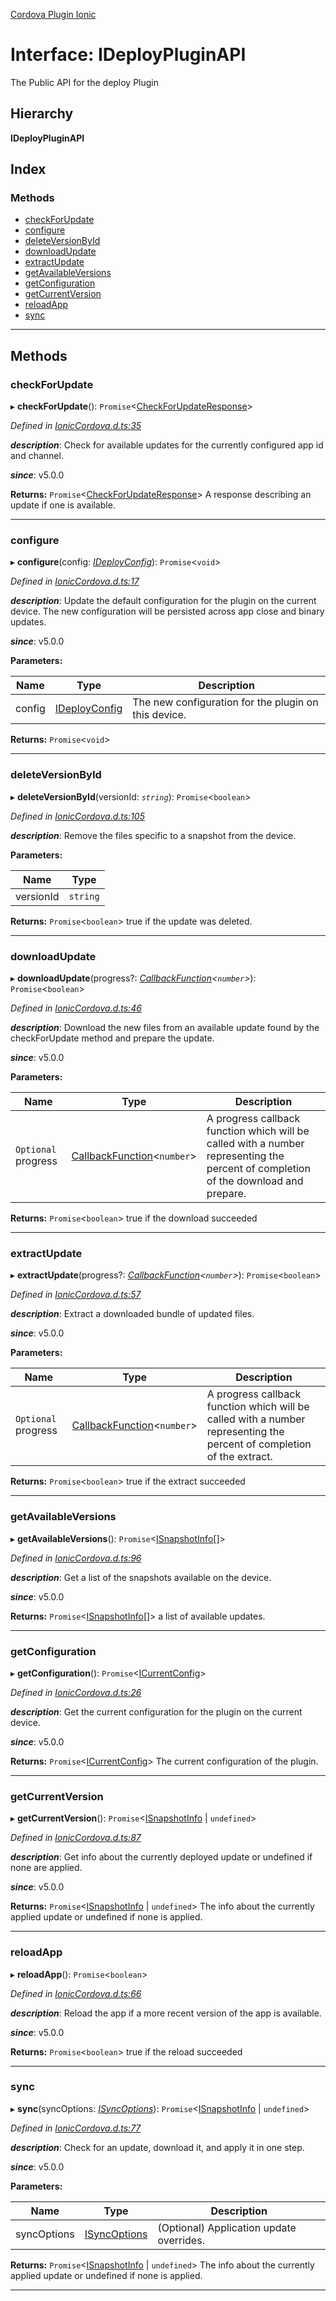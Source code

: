 [Cordova Plugin Ionic](../../README.md)

# Interface: IDeployPluginAPI

The Public API for the deploy Plugin

## Hierarchy

**IDeployPluginAPI**

## Index

### Methods

* [checkForUpdate](_ioniccordova_d_.ideploypluginapi.md#checkforupdate)
* [configure](_ioniccordova_d_.ideploypluginapi.md#configure)
* [deleteVersionById](_ioniccordova_d_.ideploypluginapi.md#deleteversionbyid)
* [downloadUpdate](_ioniccordova_d_.ideploypluginapi.md#downloadupdate)
* [extractUpdate](_ioniccordova_d_.ideploypluginapi.md#extractupdate)
* [getAvailableVersions](_ioniccordova_d_.ideploypluginapi.md#getavailableversions)
* [getConfiguration](_ioniccordova_d_.ideploypluginapi.md#getconfiguration)
* [getCurrentVersion](_ioniccordova_d_.ideploypluginapi.md#getcurrentversion)
* [reloadApp](_ioniccordova_d_.ideploypluginapi.md#reloadapp)
* [sync](_ioniccordova_d_.ideploypluginapi.md#sync)

---

## Methods

<a id="checkforupdate"></a>

###  checkForUpdate

▸ **checkForUpdate**(): `Promise`<[CheckForUpdateResponse](_ioniccordova_d_.checkforupdateresponse.md)>

*Defined in [IonicCordova.d.ts:35](https://github.com/ionic-team/cordova-plugin-ionic/blob/fe62482/types/IonicCordova.d.ts#L35)*

*__description__*: Check for available updates for the currently configured app id and channel.

*__since__*: v5.0.0

**Returns:** `Promise`<[CheckForUpdateResponse](_ioniccordova_d_.checkforupdateresponse.md)>
A response describing an update if one is available.

___
<a id="configure"></a>

###  configure

▸ **configure**(config: *[IDeployConfig](_ioniccordova_d_.ideployconfig.md)*): `Promise`<`void`>

*Defined in [IonicCordova.d.ts:17](https://github.com/ionic-team/cordova-plugin-ionic/blob/fe62482/types/IonicCordova.d.ts#L17)*

*__description__*: Update the default configuration for the plugin on the current device. The new configuration will be persisted across app close and binary updates.

*__since__*: v5.0.0

**Parameters:**

| Name | Type | Description |
| ------ | ------ | ------ |
| config | [IDeployConfig](_ioniccordova_d_.ideployconfig.md) |  The new configuration for the plugin on this device. |

**Returns:** `Promise`<`void`>

___
<a id="deleteversionbyid"></a>

###  deleteVersionById

▸ **deleteVersionById**(versionId: *`string`*): `Promise`<`boolean`>

*Defined in [IonicCordova.d.ts:105](https://github.com/ionic-team/cordova-plugin-ionic/blob/fe62482/types/IonicCordova.d.ts#L105)*

*__description__*: Remove the files specific to a snapshot from the device.

**Parameters:**

| Name | Type |
| ------ | ------ |
| versionId | `string` |

**Returns:** `Promise`<`boolean`>
true if the update was deleted.

___
<a id="downloadupdate"></a>

###  downloadUpdate

▸ **downloadUpdate**(progress?: *[CallbackFunction](_ioniccordova_d_.callbackfunction.md)<`number`>*): `Promise`<`boolean`>

*Defined in [IonicCordova.d.ts:46](https://github.com/ionic-team/cordova-plugin-ionic/blob/fe62482/types/IonicCordova.d.ts#L46)*

*__description__*: Download the new files from an available update found by the checkForUpdate method and prepare the update.

*__since__*: v5.0.0

**Parameters:**

| Name | Type | Description |
| ------ | ------ | ------ |
| `Optional` progress | [CallbackFunction](_ioniccordova_d_.callbackfunction.md)<`number`> |  A progress callback function which will be called with a number representing the percent of completion of the download and prepare. |

**Returns:** `Promise`<`boolean`>
true if the download succeeded

___
<a id="extractupdate"></a>

###  extractUpdate

▸ **extractUpdate**(progress?: *[CallbackFunction](_ioniccordova_d_.callbackfunction.md)<`number`>*): `Promise`<`boolean`>

*Defined in [IonicCordova.d.ts:57](https://github.com/ionic-team/cordova-plugin-ionic/blob/fe62482/types/IonicCordova.d.ts#L57)*

*__description__*: Extract a downloaded bundle of updated files.

*__since__*: v5.0.0

**Parameters:**

| Name | Type | Description |
| ------ | ------ | ------ |
| `Optional` progress | [CallbackFunction](_ioniccordova_d_.callbackfunction.md)<`number`> |  A progress callback function which will be called with a number representing the percent of completion of the extract. |

**Returns:** `Promise`<`boolean`>
true if the extract succeeded

___
<a id="getavailableversions"></a>

###  getAvailableVersions

▸ **getAvailableVersions**(): `Promise`<[ISnapshotInfo](_ioniccordova_d_.isnapshotinfo.md)[]>

*Defined in [IonicCordova.d.ts:96](https://github.com/ionic-team/cordova-plugin-ionic/blob/fe62482/types/IonicCordova.d.ts#L96)*

*__description__*: Get a list of the snapshots available on the device.

*__since__*: v5.0.0

**Returns:** `Promise`<[ISnapshotInfo](_ioniccordova_d_.isnapshotinfo.md)[]>
a list of available updates.

___
<a id="getconfiguration"></a>

###  getConfiguration

▸ **getConfiguration**(): `Promise`<[ICurrentConfig](_ioniccordova_d_.icurrentconfig.md)>

*Defined in [IonicCordova.d.ts:26](https://github.com/ionic-team/cordova-plugin-ionic/blob/fe62482/types/IonicCordova.d.ts#L26)*

*__description__*: Get the current configuration for the plugin on the current device.

*__since__*: v5.0.0

**Returns:** `Promise`<[ICurrentConfig](_ioniccordova_d_.icurrentconfig.md)>
The current configuration of the plugin.

___
<a id="getcurrentversion"></a>

###  getCurrentVersion

▸ **getCurrentVersion**(): `Promise`<[ISnapshotInfo](_ioniccordova_d_.isnapshotinfo.md) \| `undefined`>

*Defined in [IonicCordova.d.ts:87](https://github.com/ionic-team/cordova-plugin-ionic/blob/fe62482/types/IonicCordova.d.ts#L87)*

*__description__*: Get info about the currently deployed update or undefined if none are applied.

*__since__*: v5.0.0

**Returns:** `Promise`<[ISnapshotInfo](_ioniccordova_d_.isnapshotinfo.md) \| `undefined`>
The info about the currently applied update or undefined if none is applied.

___
<a id="reloadapp"></a>

###  reloadApp

▸ **reloadApp**(): `Promise`<`boolean`>

*Defined in [IonicCordova.d.ts:66](https://github.com/ionic-team/cordova-plugin-ionic/blob/fe62482/types/IonicCordova.d.ts#L66)*

*__description__*: Reload the app if a more recent version of the app is available.

*__since__*: v5.0.0

**Returns:** `Promise`<`boolean`>
true if the reload succeeded

___
<a id="sync"></a>

###  sync

▸ **sync**(syncOptions: *[ISyncOptions](_ioniccordova_d_.isyncoptions.md)*): `Promise`<[ISnapshotInfo](_ioniccordova_d_.isnapshotinfo.md) \| `undefined`>

*Defined in [IonicCordova.d.ts:77](https://github.com/ionic-team/cordova-plugin-ionic/blob/fe62482/types/IonicCordova.d.ts#L77)*

*__description__*: Check for an update, download it, and apply it in one step.

*__since__*: v5.0.0

**Parameters:**

| Name | Type | Description |
| ------ | ------ | ------ |
| syncOptions | [ISyncOptions](_ioniccordova_d_.isyncoptions.md) |  (Optional) Application update overrides. |

**Returns:** `Promise`<[ISnapshotInfo](_ioniccordova_d_.isnapshotinfo.md) \| `undefined`>
The info about the currently applied update or undefined if none is applied.

___

